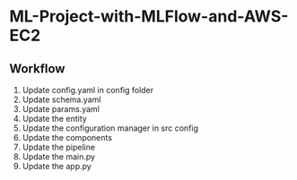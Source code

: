 # ML-Project-with-MLFlow-and-AWS-EC2

## Workflow


1. Update config.yaml in config folder
2. Update schema.yaml
3. Update params.yaml  
4. Update the entity
5. Update the configuration manager in src config
6. Update the components
7. Update the pipeline 
8. Update the main.py
9. Update the app.py
